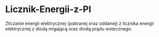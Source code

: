 # Licznik-Energii-z-PI
Zliczanie energii elektrycznej (pobranej oraz oddanej) z licznika energii elektrycznej z diodą migającą oraz diodą prądu wstecznego.
